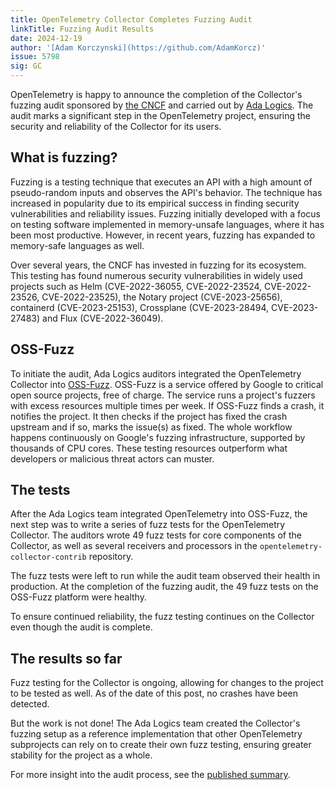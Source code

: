 ```yaml
---
title: OpenTelemetry Collector Completes Fuzzing Audit
linkTitle: Fuzzing Audit Results
date: 2024-12-19
author: '[Adam Korczynski](https://github.com/AdamKorcz)'
issue: 5798
sig: GC
---
```


OpenTelemetry is happy to announce the completion of the Collector's fuzzing audit sponsored by [the CNCF](https://www.cncf.io/) and carried out by [Ada Logics](https://adalogics.com/). The audit marks a significant step in the OpenTelemetry project, ensuring the security and reliability of the Collector for its users. 

## What is fuzzing?

Fuzzing is a testing technique that executes an API with a high amount of pseudo-random inputs and observes the API's behavior. The technique has increased in popularity due to its empirical success in finding security vulnerabilities and reliability issues. Fuzzing initially developed with a focus on testing software implemented in memory-unsafe languages, where it has been most productive. However, in recent years, fuzzing has expanded to memory-safe languages as well. 

Over several years, the CNCF has invested in fuzzing for its ecosystem. This testing has found numerous security vulnerabilities in widely used projects such as Helm (CVE-2022-36055, CVE-2022-23524, CVE-2022-23526, CVE-2022-23525), the Notary project (CVE-2023-25656), containerd (CVE-2023-25153), Crossplane (CVE-2023-28494, CVE-2023-27483) and Flux (CVE-2022-36049). 

## OSS-Fuzz

To initiate the audit, Ada Logics auditors integrated the OpenTelemetry Collector into [OSS-Fuzz](https://github.com/google/oss-fuzz). OSS-Fuzz is a service offered by Google to critical open source projects, free of charge. The service runs a project's fuzzers with excess resources multiple times per week. If OSS-Fuzz finds a crash, it notifies the project. It then checks if the project has fixed the crash upstream and if so, marks the issue(s) as fixed. The whole workflow happens continuously on Google's fuzzing infrastructure, supported by thousands of CPU cores. These testing resources outperform what developers or malicious threat actors can muster. 

## The tests

After the Ada Logics team integrated OpenTelemetry into OSS-Fuzz, the next step was to write a series of fuzz tests for the OpenTelemetry Collector. The auditors wrote 49 fuzz tests for core components of the Collector, as well as several receivers and processors in the `opentelemetry-collector-contrib` repository. 

The fuzz tests were left to run while the audit team observed their health in production. At the completion of the fuzzing audit, the 49 fuzz tests on the OSS-Fuzz platform were healthy. 

To ensure continued reliability, the fuzz testing continues on the Collector even though the audit is complete. 

## The results so far

Fuzz testing for the Collector is ongoing, allowing for changes to the project to be tested as well. As of the date of this post, no crashes have been detected.

But the work is not done! The Ada Logics team created the Collector's fuzzing setup as a reference implementation that other OpenTelemetry subprojects can rely on to create their own fuzz testing, ensuring greater stability for the project as a whole.

For more insight into the audit process, see the [published summary](https://github.com/open-telemetry/community/blob/main/reports/ADA_Logics-collector-fuzzing-audit-2024.pdf).

